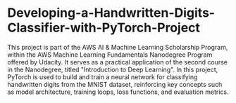 # Developing-a-Handwritten-Digits-Classifier-with-PyTorch-Project
This project is part of the AWS AI & Machine Learning Scholarship Program, within the AWS Machine Learning Fundamentals Nanodegree Program offered by Udacity.
It serves as a practical application of the second course in the Nanodegree, titled "Introduction to Deep Learning".
In this project, PyTorch is used to build and train a neural network for classifying handwritten digits from the MNIST dataset, reinforcing key concepts such as model architecture, training loops, loss functions, and evaluation metrics.
 
